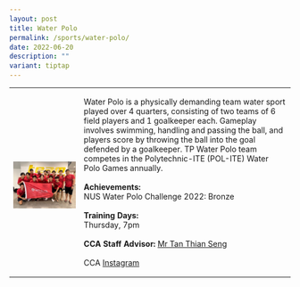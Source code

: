 ```yaml
---
layout: post
title: Water Polo
permalink: /sports/water-polo/
date: 2022-06-20
description: ""
variant: tiptap
---
```

<table style="minWidth: 50px">
<colgroup>
<col>
<col>
</colgroup>
<tbody>
<tr>
<td rowspan="1" colspan="1">
<p></p>
<div class="isomer-image-wrapper">
<img style="width: 100%" height="auto" width="100%" alt="" src="/images/Sports/Water_Polo_2.jpg">
</div>
</td>
<td rowspan="1" colspan="1">
<p>Water Polo is a physically demanding team water sport played over 4 quarters,
consisting of two teams of 6 field players and 1 goalkeeper each. Gameplay
involves swimming, handling and passing the ball, and players score by
throwing the ball into the goal defended by a goalkeeper. TP Water Polo
team competes in the Polytechnic-ITE (POL-ITE) Water Polo Games annually.
<br>
<br><strong>Achievements:</strong>
<br>NUS Water Polo Challenge 2022: Bronze
<br>
<br><strong>Training Days:</strong>
<br>Thursday, 7pm
<br>
<br><strong>CCA Staff Advisor:</strong>  <a href="mailto:Tan_Thian_Seng@tp.edu.sg" rel="noopener noreferrer nofollow" target="_blank">Mr Tan Thian Seng</a>
<br>
<br>CCA <a href="https://www.instagram.com/temasekwaterpolo/" rel="noopener noreferrer nofollow" target="_blank">Instagram</a>
</p>
</td>
</tr>
</tbody>
</table>
<p></p>